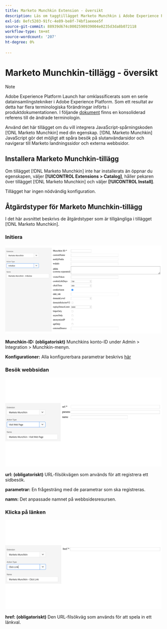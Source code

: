 ```yaml
---
title: Marketo Munchkin Extension - översikt
description: Läs om taggtillägget Marketo Munchkin i Adobe Experience Platform.
exl-id: 8efc5203-91fc-4e89-be8f-74bf1aeeee5f
source-git-commit: 88939d674c0002590939004e0235d3da8b072118
workflow-type: tm+mt
source-wordcount: '207'
ht-degree: 0%

---
```


# Marketo Munchkin-tillägg - översikt

>[!NOTE]
>
>Adobe Experience Platform Launch har omklassificerats som en serie datainsamlingstekniker i Adobe Experience Platform. Som ett resultat av detta har flera terminologiska förändringar införts i produktdokumentationen. I följande [dokument](../../../term-updates.md) finns en konsoliderad referens till de ändrade terminologin.

Använd det här tillägget om du vill integrera JavaScript-spårningskoden [!DNL Marketo Munchkin] med din egenskap. [!DNL Marketo Munchkin] JavaScript gör det möjligt att spåra besök på slutanvändarsidor och navigerar till Marketo landningssidor och externa webbsidor.

## Installera Marketo Munchkin-tillägg

Om tillägget [!DNL Marketo Munchkin] inte har installerats än öppnar du egenskapen, väljer **[!UICONTROL Extensions > Catalog]**, håller pekaren över tillägget [!DNL Marketo Munchkin] och väljer **[!UICONTROL Install]**.

Tillägget har ingen nödvändig konfiguration.

## Åtgärdstyper för Marketo Munchkin-tillägg

I det här avsnittet beskrivs de åtgärdstyper som är tillgängliga i tillägget [!DNL Marketo Munchkin].

### Initiera

![](../../../images/munchkin-Init.png)

**Munchkin-ID: (obligatoriskt)** Munchkins konto-ID under Admin > Integration > Munchkin-menyn.

**Konfigurationer:** Alla konfigurerbara parametrar beskrivs [här](https://developers.marketo.com/javascript-api/lead-tracking/configuration/)

### Besök webbsidan

![](../../../images/munchkin-visit-page.png)

**url: (obligatoriskt)** URL-filsökvägen som används för att registrera ett sidbesök.

**parametrar:** En frågesträng med de parametrar som ska registreras.

**namn:** Det anpassade namnet på webbsidesresursen.

### Klicka på länken

![](../../../images/munchkin-click-link.png)

**href: (obligatoriskt)** Den URL-filsökväg som används för att spela in ett länkval.
